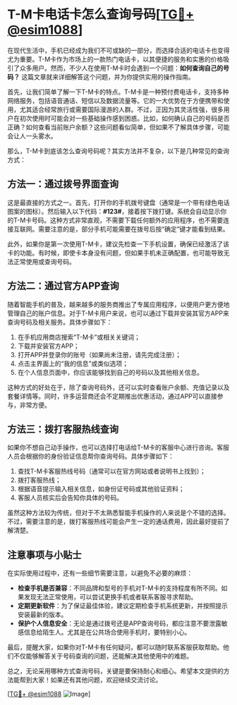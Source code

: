 # T-M卡电话卡怎么查询号码[[TG💪+ @esim1088](https://t.me/s/esim1088)]

在现代生活中，手机已经成为我们不可或缺的一部分，而选择合适的电话卡也变得尤为重要。T-M卡作为市场上的一款热门电话卡，以其便捷的服务和实惠的价格吸引了众多用户。然而，不少人在使用T-M卡时会遇到一个问题：**如何查询自己的号码？** 这篇文章就来详细解答这个问题，并为你提供实用的操作指南。

首先，让我们简单了解一下T-M卡的特点。T-M卡是一种预付费电话卡，支持多种网络服务，包括语音通话、短信以及数据流量等。它的一大优势在于方便携带和使用，尤其适合经常旅行或需要国际漫游的人群。不过，正因为其灵活性强，很多用户在初次使用时可能会对一些基础操作感到困惑。比如，如何确认自己的号码是否正确？如何查看当前账户余额？这些问题看似简单，但如果不了解具体步骤，可能会让人一头雾水。

那么，T-M卡到底该怎么查询号码呢？其实方法并不复杂，以下是几种常见的查询方式：

## 方法一：通过拨号界面查询

这是最直接的方式之一。首先，打开你的手机拨号键盘（通常是一个带有绿色电话图案的图标）。然后输入以下代码：**#123#**，接着按下拨打键。系统会自动显示你的T-M卡号码。这种方式非常直观，不需要下载任何额外的应用程序，也不需要连接互联网。需要注意的是，部分手机可能需要在拨号后按“确定”键才能看到结果。

此外，如果你是第一次使用T-M卡，建议先检查一下手机设置，确保已经激活了该卡的功能。有时候，即使卡本身没有问题，但如果手机未正确配置，也可能导致无法正常使用或查询号码。

## 方法二：通过官方APP查询

随着智能手机的普及，越来越多的服务商推出了专属应用程序，以便用户更方便地管理自己的账户信息。对于T-M卡用户来说，也可以通过下载并安装其官方APP来查询号码及相关服务。具体步骤如下：

1. 在手机应用商店搜索“T-M卡”或相关关键词；
2. 下载并安装官方APP；
3. 打开APP并登录你的账号（如果尚未注册，请先完成注册）；
4. 点击主界面上的“我的信息”或类似选项；
5. 在个人信息页面中，你应该能够找到自己的号码以及其他相关信息。

这种方式的好处在于，除了查询号码外，还可以实时查看账户余额、充值记录以及套餐详情等。同时，许多运营商还会不定期推出优惠活动，通过APP可以直接参与，非常方便。

## 方法三：拨打客服热线查询

如果你不想自己动手操作，也可以选择打电话给T-M卡的客服中心进行咨询。客服人员会根据你的身份验证信息帮你查询号码。具体步骤如下：

1. 查找T-M卡客服热线号码（通常可以在官方网站或者说明书上找到）；
2. 拨打客服热线；
3. 根据语音提示输入相关信息，如身份证号码或其他验证资料；
4. 客服人员核实后会告知你具体的号码。

虽然这种方法较为传统，但对于不太熟悉智能手机操作的人来说是个不错的选择。不过，需要注意的是，拨打客服热线可能会产生一定的通话费用，因此最好提前了解清楚。

## 注意事项与小贴士

在实际使用过程中，还有一些细节需要注意，以避免不必要的麻烦：

- **检查手机是否兼容**：不同品牌和型号的手机对T-M卡的支持程度有所不同。如果发现无法正常使用，可以尝试更换手机或者联系客服寻求帮助。
- **定期更新软件**：为了保证最佳体验，建议定期检查手机系统更新，并按照提示安装最新的版本。
- **保护个人信息安全**：无论是通过拨号还是APP查询号码，都应注意不要泄露敏感信息给陌生人。尤其是在公共场合使用手机时，要特别小心。

最后，提醒大家，如果你对T-M卡有任何疑问，都可以随时联系客服获取帮助。他们不仅能够解答关于号码查询的问题，还能解决其他使用中的难题。

总之，无论采用哪种方式查询号码，关键是要保持耐心和细心。希望本文提供的方法能帮到大家！如果还有其他问题，欢迎继续交流讨论。

[[TG💪+ @esim1088](https://t.me/s/esim1088) ![Image](https://i.postimg.cc/4NQfJmqS/Snipaste-2025-05-13-00-14-12.png)]